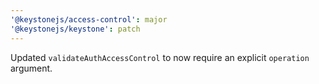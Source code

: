 ```yaml
---
'@keystonejs/access-control': major
'@keystonejs/keystone': patch
---
```


Updated `validateAuthAccessControl` to now require an explicit `operation` argument.
